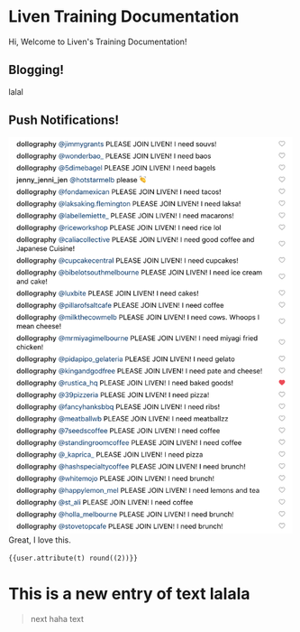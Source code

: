 # Liven Training Documentation
Hi, Welcome to Liven's Training Documentation!
## Blogging!
lalal
## Push Notifications!
![](img/img1.png)
Great, I love this.

`{{user.attribute(t) round((2))}}`

# This is a new entry of text lalala
> next haha text